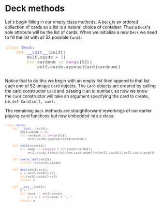 # Deck methods

Let's begin filling in our empty class methods. A `Deck` is an ordered
collection of cards so a list is a natural choice of container. Thus
a `Deck`'s sole attribute will be the list of cards. When we initialize
a new `Deck` we need to fill the list with all 52 possible `Card`s:

![](15_Deck_1_py.png)

Notice that to do this we begin with an empty list then append to that
list each one of 52 unique `Card` objects. The `Card` objects are
created by calling the card constructor `Card` and passing it an id
number, so now we know the `Card` constructor will take an argument
specifying the card to create, i.e. `def Card(self, num):`

The remaining `Deck` methods are straightforward reworkings of our
earlier playing card functions but now embedded into a class:

![](15_Deck_2_py.png)

